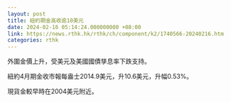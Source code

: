```yaml
---
layout: post
title: 紐約期金高收逾10美元
date: 2024-02-16 05:14:24.000000000 +08:00
link: https://news.rthk.hk/rthk/ch/component/k2/1740566-20240216.htm
categories: rthk
---
```


外圍金價上升，受美元及美國國債孳息率下跌支持。

紐約4月期金收市報每盎士2014.9美元，升10.6美元，升幅0.53%。

現貨金較早時在2004美元附近。

